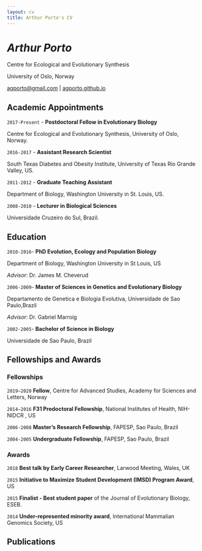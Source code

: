```yaml
---
layout: cv
title: Arthur Porto's CV
---
```

# _Arthur Porto_

Centre for Ecological and Evolutionary Synthesis

University of Oslo, Norway

<div id="webaddress">
<a href="agporto@gmail.com">agporto@gmail.com</a>
| <a href="http://agporto.github.io">agporto.github.io</a>
</div>

## Academic Appointments

`2017-Present` - __Postdoctoral Fellow in Evolutionary Biology__
 
 Centre for Ecological and Evolutionary Synthesis, University of Oslo, Norway.
 
`2016-2017` - __Assistant Research Scientist__

South Texas Diabetes and Obesity Institute, University of Texas Rio Grande Valley, US.	

`2011-2012` - __Graduate Teaching Assistant__

Department of Biology, Washington University in St. Louis, US.

`2008-2010` - __Lecturer in Biological Sciences__

Universidade Cruzeiro do Sul, Brazil. 

## Education

`2010-2016`- __PhD Evolution, Ecology and Population Biology__ 

Department of Biology, Washington University in St Louis, US

_Advisor_: Dr. James M. Cheverud

`2006-2009`- __Master of Sciences in Genetics and Evolutionary Biology__

Departamento de Genetica e Biologia Evolutiva, Universidade de Sao Paulo,Brazil

_Advisor_: Dr. Gabriel Marroig 

`2002-2005`- __Bachelor of Science in Biology__

Universidade de Sao Paulo, Brazil


## Fellowships and Awards

### Fellowships 

`2019–2020` 	__Fellow__, Centre for Advanced Studies, Academy for Sciences and Letters, Norway

`2014–2016` __F31 Predoctoral Fellowship__, National Institutes of Health, NIH- NIDCR , US 	 

`2006-2008` __Master’s Research Fellowship__, FAPESP, Sao Paulo, Brazil

`2004-2005`	__Undergraduate Fellowship__, FAPESP, Sao Paulo, Brazil 

### Awards 

`2018`	__Best talk by Early Career Researcher__, Larwood Meeting, Wales, UK

`2015` __Initiative to Maximize Student Development (IMSD) Program Award__, US

`2015`	__Finalist - Best student paper__ of the Journal of Evolutionary Biology, ESEB.

`2014` __Under-represented minority award__, International Mammalian Genomics Society, US

## Publications



<!-- ### Footer

Last updated: May 2013 -->


